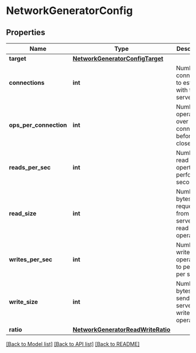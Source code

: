 # NetworkGeneratorConfig

## Properties
Name | Type | Description | Notes
------------ | ------------- | ------------- | -------------
**target** | [**NetworkGeneratorConfigTarget**](NetworkGeneratorConfigTarget.md) |  | [optional] 
**connections** | **int** | Number of connections to establish with the server | 
**ops_per_connection** | **int** | Number of operations over a connection before closed | 
**reads_per_sec** | **int** | Number of read opertions to perform per second | 
**read_size** | **int** | Number of bytes to request from the server per read operation | 
**writes_per_sec** | **int** | Number of write operations to perform per second | 
**write_size** | **int** | Number of bytes to send to the server per write operation | 
**ratio** | [**NetworkGeneratorReadWriteRatio**](NetworkGeneratorReadWriteRatio.md) |  | [optional] 

[[Back to Model list]](../README.md#documentation-for-models) [[Back to API list]](../README.md#documentation-for-api-endpoints) [[Back to README]](../README.md)



